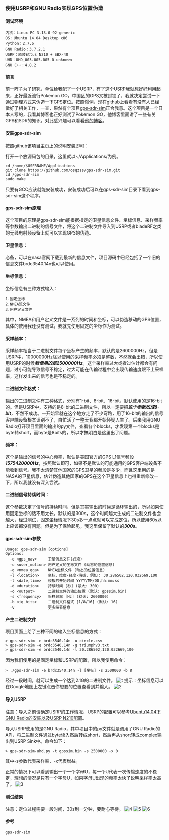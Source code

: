 ### 使用USRP和GNU Radio实现GPS位置伪造
#### 测试环境
```
内核：Linux PC 3.13.0-92-generic
OS：Ubuntu 14.04 Desktop x86
Python：2.7.6
GNU Radio：3.7.2.1
USRP：原装Ettus N210 + SBX-40
UHD：UHD_003.005.005-0-unknown
GNU C++：4.8.2 
```
#### 前言
前一阵子为了研究，单位给我配了一个USRP，有了这个USRP我就想好好利用起来，正好最近流行Pokemon GO，中国区的GPS又被封锁了，我就决定尝试一下通过物理方式来伪造一下GPS定位。按照惯例，现在github上看看有没有人已经做好了相关工作，一查，果然有个项目[gps-sdr-sim](https://github.com/kaniel/gps-sdr-sim)正合我意。这个项目是一个日本人写的，我看其博客也正好测试了Pokemon GO，他博客里面讲了一些有关GPS和SDR的知识，对此感兴趣可以看看[他的博客](https://blog.goo.ne.jp/osqzss)。
#### 安装gps-sdr-sim
按照github该项目主页上的说明安装即可：

打开一个放源码包的目录，这里就以~/Applications/为例。
```Shell
cd /home/$USERNAME/Applications
git clone https://github.com/osqzss/gps-sdr-sim.git
cd /gps-sdr-sim
sudo make
```
只要有GCC应该就能安装成功，安装成功后可以在gps-sdr-sim目录下看到gps-sdr-sim这个程序。
#### gps-sdr-sim原理
这个项目的原理是gps-sdr-sim能根据指定的卫星信息文件、坐标信息、采样频率等参数输出二进制的信号文件，将这个二进制文件导入到USRP或者bladeRF之类的无线电射频设备上就可以实现GPS的伪造。
#### 卫星信息：
必备，可以在nasa官网下载到最新的信息文件，项目源码中已经包括了一个旧的信息文件brdc3540.14n也可以使用。
#### 坐标信息：
坐标信息有三种方式输入：
```
1.固定坐标
2.NMEA流文件
3.用户定义文件
```
其中，NMEA和用户定义文件是一系列的时间和坐标，可以伪造移动的GPS位置，具体的使用我还没有测试，我就先使用固定的坐标作为测试。
#### 采样频率：
采样频率相当于二进制文件每个坐标产生的频率，默认的是2600000Hz，但是USRP中，10000000Hz除以使用的采样频率必须是整数，不然就会出错，所以使用USRP的时候***我使用的是2500000Hz***。这个采样率过大或者过估计都会有问题，过小可能导致信号不稳定，过大可能在传输过程中会出现传输速度跟不上采样率，这样发出来的信号也是不稳定的。
#### 二进制文件格式：
输出的二进制文件有三种格式，分别有1-bit、8-bit、16-bit，默认使用的是16-bit的。但是USRP中，支持的是8-bit的二进制文件，所以一定要把***这个参数改成8-bit***，不然不成功。一开始早就在这个地方走了不少弯路，用了16-bit的输出的信号客户端设备根本识别不了，白忙活了一整天我都开始怀疑人生了。后来我用GNU Radio打开项目里面的输出的py文件，查看各个blocks，才发现第一个blocks是byte转short，而byte是8bits的，所以才搞明白是这里出了问题。
#### 频率：
这个是输出的信号的中心频率，默认是美国官方的GPS L1信号频段***1575420000Hz***，按照默认即可，如果不是默认的可能通用的GPS客户端设备不能收到信号。我不太清楚其他国家的GPS卫星的频段是多少，而且这里用的是NASA的卫星信息，估计伪造其他国家的GPS在这个卫星信息上也得重新修改一下，所以我就没有深入尝试。
#### 二进制信号持续时间：
这个参数决定了信号的持续时间，但是其实输出的时候是循环输出的，所以如果使用固定坐标的话不用太长。默认的是300s，这个时间越大生成的二进制文件也会越大，经过测试，固定坐标情况下30s多一点点就可以完成定位，所以使用60s以上应该都没有问题。但是为了保险起见，我这里保留了默认的***300s***。
#### gps-sdr-sim参数
```Shell
Usage: gps-sdr-sim [options]
Options:
  -e <gps_nav>     卫星信息文件(必须)
  -u <user_motion> 用户定义的坐标文件 (动态的位置信息)
  -g <nmea_gga>    NMEA坐标文件 (动态的位置信息)
  -l <location>    坐标，维度-经度-海拔，例如： 30.286502,120.032669,100
  -t <date,time>   模拟的开始时间 YYYY/MM/DD,hh:mm:ss
  -d <duration>    持续时间 [秒] (最大: 300)
  -o <output>      二进制文件的输出位置 (默认: gpssim.bin)
  -s <frequency>   采样频率 [Hz] (默认: 2600000)
  -b <iq_bits>     二进制文件格式 [1/8/16] (默认: 16)
  -v               更多细节信息
```
#### 产生二进制文件
项目页面上给了三种不同的输入坐标信息的方式：
```Shell
> gps-sdr-sim -e brdc3540.14n -u circle.csv
> gps-sdr-sim -e brdc3540.14n -g triumphv3.txt
> gps-sdr-sim -e brdc3540.14n -l 30.286502,120.032669,100
```
因为我们使用的是固定坐标和USRP的配置，所以我使用命令：
```Shell
> ./gps-sdr-sim -e brdc3540.14n -l [坐标] -s 2500000 -b 8
```
经过一段时间，就可以生成一个达到2.1G的二进制文件。
![t](/images/uhd_1.png)
提示：坐标信息可以在Google地图上左键点击你想要的位置查看到并输入。
![2](/images/uhd_2.png)
#### 导入USRP
注意：导入之前请确定USRP的工作情况，USRP的配置可以参考[Ubuntu14.04下GNU Radio的安装以及USRP N210配置](https://blog.csdn.net/sinat_26599509/article/details/51993813)。

导入USRP使用的是GNU Radio，其中项目中的py文件就是调用了GNU Radio的API，将二进制文件通过byte读入然后转成short，然后再从short转成complex输出到USRP Sink中。命令如下：
```Shell
> gps-sdr-sim-uhd.py -t gpssim.bin -s 2500000 -x 0
```
其中-s参数代表采样率，-x代表增益。

正常的情况下可以看到输出一个一个字母U，每一个U代表一次传输速度的不稳定，理想的情况是只有一个字母U，如果字母U出现的频率太快了说明采样率太高了。
![3](/images/uhd_3.png)
#### 测试结果
注意：定位过程需要一段时间，30s到一分钟，要耐心等待。
![4](/images/uhd_4.png)
![5](/images/uhd_5.jpg)
![6](/images/uhd_6.jpg)
#### 参考
```
gps-sdr-sim
```
